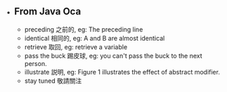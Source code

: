 - ## From Java Oca  
  - preceding 之前的, eg: The preceding line  
  - identical 相同的, eg: A and B are almost identical
  - retrieve  取回, eg: retrieve a variable
  - pass the buck 踢皮球, eg: you can't pass the buck to the next person.
  - illustrate 説明, eg: Figure 1 illustrates the effect of abstract modifier.
  - stay tuned 敬請關注 